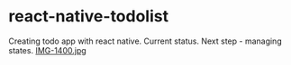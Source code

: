 # react-native-todolist
Creating todo app with react native. Current status. Next step - managing states. 
[IMG-1400.jpg](https://postimg.cc/3dbQPsK3)
